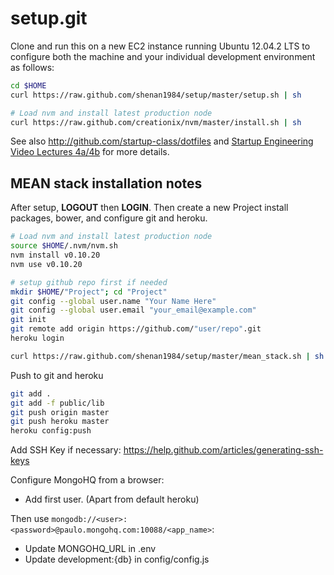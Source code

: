 setup.git
=========
Clone and run this on a new EC2 instance running Ubuntu 12.04.2 LTS to
configure both the machine and your individual development environment as
follows:

```sh
cd $HOME
curl https://raw.github.com/shenan1984/setup/master/setup.sh | sh

# Load nvm and install latest production node
curl https://raw.github.com/creationix/nvm/master/install.sh | sh
```

See also http://github.com/startup-class/dotfiles and
[Startup Engineering Video Lectures 4a/4b](https://class.coursera.org/startup-001/lecture/index)
for more details.



## MEAN stack installation notes
After setup, **LOGOUT** then **LOGIN**. Then create a new Project install packages, bower, and configure git and heroku.
```sh
# Load nvm and install latest production node
source $HOME/.nvm/nvm.sh
nvm install v0.10.20
nvm use v0.10.20

# setup github repo first if needed
mkdir $HOME/"Project"; cd "Project"
git config --global user.name "Your Name Here"
git config --global user.email "your_email@example.com"
git init
git remote add origin https://github.com/"user/repo".git
heroku login

curl https://raw.github.com/shenan1984/setup/master/mean_stack.sh | sh
```

Push to git and heroku
```sh
git add .
git add -f public/lib
git push origin master
git push heroku master
heroku config:push
```
Add SSH Key if necessary: https://help.github.com/articles/generating-ssh-keys

Configure MongoHQ from a browser:
* Add first user.  (Apart from default heroku)

Then use ``mongodb://<user>:<password>@paulo.mongohq.com:10088/<app_name>``:
* Update MONGOHQ_URL in .env
* Update development:{db} in config/config.js
